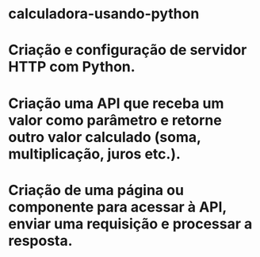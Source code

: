 # calculadora-usando-python

# Criação e configuração de servidor HTTP com Python.
# Criação uma API que receba um valor como parâmetro e retorne outro valor calculado (soma, multiplicação, juros etc.).
# Criação de uma página ou componente para acessar à API, enviar uma requisição e processar a resposta.
